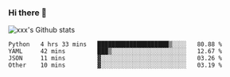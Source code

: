 ### Hi there 👋

<!--
**sdy623/sdy623** is a ✨ _special_ ✨ repository because its `README.md` (this file) appears on your GitHub profile.

Here are some ideas to get you started:

- 🔭 I’m currently working on ...
- 🌱 I’m currently learning ...
- 👯 I’m looking to collaborate on ...
- 🤔 I’m looking for help with ...
- 💬 Ask me about ...
- 📫 How to reach me: ...
- 😄 Pronouns: ...
- ⚡ Fun fact: ...
-->
![xxx's Github stats](https://github-readme-stats.vercel.app/api?username=sdy623&show_icons=true)

<!--START_SECTION:waka-->
```text
Python   4 hrs 33 mins   ████████████████████▒░░░░   80.88 % 
YAML     42 mins         ███▒░░░░░░░░░░░░░░░░░░░░░   12.67 % 
JSON     11 mins         ▓░░░░░░░░░░░░░░░░░░░░░░░░   03.26 % 
Other    10 mins         ▓░░░░░░░░░░░░░░░░░░░░░░░░   03.19 % 
```
<!--END_SECTION:waka-->
